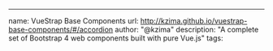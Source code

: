 ---
name: VueStrap Base Components
url: http://kzima.github.io/vuestrap-base-components/#/accordion
author: "@kzima"
description: "A complete set of Bootstrap 4 web components built with pure Vue.js"
tags:
